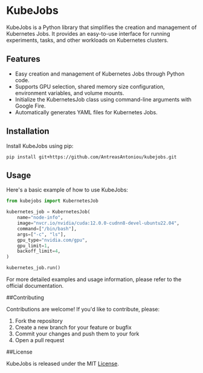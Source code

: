 # KubeJobs

KubeJobs is a Python library that simplifies the creation and management of Kubernetes Jobs. It provides an easy-to-use interface for running experiments, tasks, and other workloads on Kubernetes clusters.

## Features

- Easy creation and management of Kubernetes Jobs through Python code.
- Supports GPU selection, shared memory size configuration, environment variables, and volume mounts.
- Initialize the KubernetesJob class using command-line arguments with Google Fire.
- Automatically generates YAML files for Kubernetes Jobs.

## Installation

Install KubeJobs using pip:

```
pip install git+https://github.com/AntreasAntoniou/kubejobs.git
```

## Usage

Here's a basic example of how to use KubeJobs:

```python
from kubejobs import KubernetesJob

kubernetes_job = KubernetesJob(
    name="node-info",
    image="nvcr.io/nvidia/cuda:12.0.0-cudnn8-devel-ubuntu22.04",
    command=["/bin/bash"],
    args=["-c", "ls"],
    gpu_type="nvidia.com/gpu",
    gpu_limit=1,
    backoff_limit=4,
)

kubernetes_job.run()
```

For more detailed examples and usage information, please refer to the official documentation.

##Contributing

Contributions are welcome! If you'd like to contribute, please:

1. Fork the repository
2. Create a new branch for your feature or bugfix
3. Commit your changes and push them to your fork
4. Open a pull request

##License

KubeJobs is released under the MIT [License](LICENSE).
